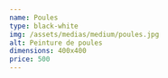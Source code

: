 ```yaml
---
name: Poules
type: black-white
img: /assets/medias/medium/poules.jpg
alt: Peinture de poules
dimensions: 400x400
price: 500
---
```

